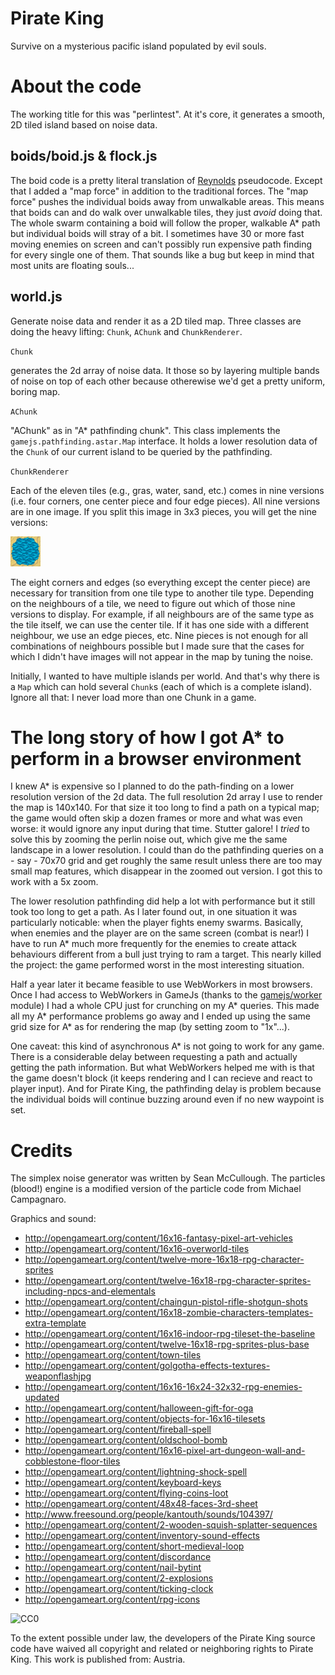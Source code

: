 Pirate King
==============

Survive on a mysterious pacific island populated by evil souls.

About the code
=====================

The working title for this was "perlintest". At it's core, it generates a smooth, 2D tiled island based on noise data.

boids/boid.js & flock.js
------------------

The boid code is a pretty literal translation of [Reynolds](http://www.red3d.com/cwr/boids/) pseudocode. Except that I added a "map force" in addition to the traditional forces. The "map force" pushes the individual boids away from unwalkable areas. This means that boids can and do walk over unwalkable tiles, they just *avoid* doing that. The whole swarm containing a boid will follow the proper, walkable A* path but individual boids will stray of a bit. I sometimes have 30 or more fast moving enemies on screen and can't possibly run expensive path finding for every single one of them. That sounds like a bug but keep in mind that most units are floating souls...

world.js
-----------------------

Generate noise data and render it as a 2D tiled map. Three classes are doing the heavy lifting: `Chunk`, `AChunk` and `ChunkRenderer`.

`Chunk`

generates the 2d array of noise data. It those so by layering multiple bands of noise on top of each other because otherewise we'd get a pretty uniform, boring map.

`AChunk`

"AChunk" as in "A* pathfinding chunk". This class implements the `gamejs.pathfinding.astar.Map` interface. It holds a lower resolution data of the `Chunk` of our current island to be queried by the pathfinding.

`ChunkRenderer`

Each of the eleven tiles (e.g., gras, water, sand, etc.) comes in nine versions (i.e. four corners, one center piece and four edge pieces). All nine versions are in one image. If you split this image in 3x3 pieces, you will get the nine versions:

![Water tile](/images/terrain/water.png)

The eight corners and edges (so everything except the center piece) are necessary for transition from one tile type to another tile type. Depending on the neighbours of a tile, we need to figure out which of those nine versions to display. For example, if all neighbours are of the same type as the tile itself, we can use the center tile. If it has one side with a different neighbour, we use an edge pieces, etc. Nine pieces is not enough for all combinations of neighbours possible but I made sure that the cases for which I didn't have images will not appear in the map by tuning the noise.

Initially, I wanted to have multiple islands per world. And that's why there is a `Map` which can hold several `Chunk`s (each of which is a complete island). Ignore all that: I never load more than one Chunk in a game.


The long story of how I got A* to perform in a browser environment
=====================================

I knew A* is expensive so I planned to do the path-finding on a lower resolution version of the 2d data. The full resolution 2d array I use to render the map is 140x140. For that size it too long to find a path on a typical map; the game would often skip a dozen frames or more and what was even worse: it would ignore any input during that time. Stutter galore! I *tried* to solve this by zooming the perlin noise out, which give me the same landscape in a lower resolution. I could than do the pathfinding queries on a - say - 70x70 grid and get roughly the same result unless there are too may small map features, which disappear in the zoomed out version. I got this to work with a 5x zoom. 

The lower resolution pathfinding did help a lot with performance but it still took too long to get a path. As I later found out, in one situation it was particularly noticable: when the player fights enemy swarms. Basically, when enemies and the player are on the same screen (combat is near!) I have to run A* much more frequently for the enemies to create attack behaviours different from a bull just trying to ram a target. This nearly killed the project: the game performed worst in the most interesting situation.

Half a year later it became feasible to use WebWorkers in most browsers. Once I had access to WebWorkers in GameJs (thanks to the [gamejs/worker](http://docs.gamejs.org/gamejs/worker/) module) I had a whole CPU just for crunching on my A* queries. This made all my A* performance problems go away and I ended up using the same grid size for A* as for rendering the map (by setting zoom to "1x"...).

One caveat: this kind of asynchronous A* is not going to work for any game. There is a considerable delay between requesting a path and actually getting the path information. But what WebWorkers helped me with is that the game doesn't block (it keeps rendering and I can recieve and react to player input). And for Pirate King, the pathfinding delay is problem because the individual boids will continue buzzing around even if no new waypoint is set.

Credits
==========

The simplex noise generator was written by Sean McCullough. The particles (blood!) engine is a modified version of the particle code from Michael Campagnaro.

Graphics and sound:

 * <http://opengameart.org/content/16x16-fantasy-pixel-art-vehicles>
 * <http://opengameart.org/content/16x16-overworld-tiles>
 * <http://opengameart.org/content/twelve-more-16x18-rpg-character-sprites>
 * <http://opengameart.org/content/twelve-16x18-rpg-character-sprites-including-npcs-and-elementals>
 * <http://opengameart.org/content/chaingun-pistol-rifle-shotgun-shots>
 * <http://opengameart.org/content/16x18-zombie-characters-templates-extra-template>
 * <http://opengameart.org/content/16x16-indoor-rpg-tileset-the-baseline>
 * <http://opengameart.org/content/twelve-16x18-rpg-sprites-plus-base>
 * <http://opengameart.org/content/town-tiles>
 * <http://opengameart.org/content/golgotha-effects-textures-weaponflashjpg>
 * <http://opengameart.org/content/16x16-16x24-32x32-rpg-enemies-updated>
 * <http://opengameart.org/content/halloween-gift-for-oga>
 * <http://opengameart.org/content/objects-for-16x16-tilesets>
 * <http://opengameart.org/content/fireball-spell>
 * <http://opengameart.org/content/oldschool-bomb>
 * <http://opengameart.org/content/16x16-pixel-art-dungeon-wall-and-cobblestone-floor-tiles>
 * <http://opengameart.org/content/lightning-shock-spell>
 * <http://opengameart.org/content/keyboard-keys>
 * <http://opengameart.org/content/flying-coins-loot>
 * <http://opengameart.org/content/48x48-faces-3rd-sheet>
 * <http://www.freesound.org/people/kantouth/sounds/104397/>
 * <http://opengameart.org/content/2-wooden-squish-splatter-sequences>
 * <http://opengameart.org/content/inventory-sound-effects>
 * <http://opengameart.org/content/short-medieval-loop>
 * <http://opengameart.org/content/discordance>
 * <http://opengameart.org/content/nail-bytint>
 * <http://opengameart.org/content/2-explosions>
 * <http://opengameart.org/content/ticking-clock>
 * <http://opengameart.org/content/rpg-icons>

![CC0](http://i.creativecommons.org/p/zero/1.0/88x31.png)

To the extent possible under law, the developers of the Pirate King source code have waived all copyright and related or neighboring rights to Pirate King. This work is published from: Austria. 
